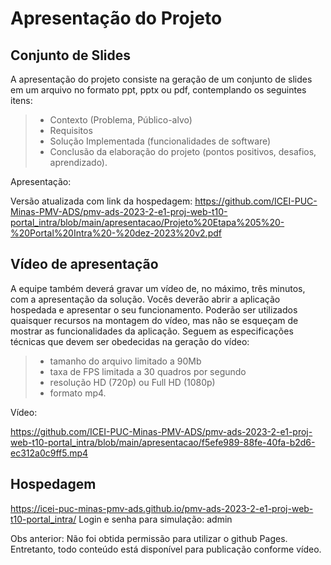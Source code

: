# Apresentação do Projeto

## Conjunto de Slides

A apresentação do projeto consiste na geração de um conjunto de slides em um arquivo no formato ppt, pptx ou pdf, contemplando os seguintes itens:

> - Contexto (Problema, Público-alvo)
> - Requisitos
> - Solução Implementada (funcionalidades de software)
> - Conclusão da elaboração do projeto (pontos positivos, desafios, aprendizado).

Apresentação:

Versão atualizada com link da hospedagem:
https://github.com/ICEI-PUC-Minas-PMV-ADS/pmv-ads-2023-2-e1-proj-web-t10-portal_intra/blob/main/apresentacao/Projeto%20Etapa%205%20-%20Portal%20Intra%20-%20dez-2023%20v2.pdf

## Vídeo de apresentação

A equipe também deverá gravar um vídeo de, no máximo, três minutos, com a apresentação da solução. Vocês deverão abrir a aplicação hospedada e apresentar o seu funcionamento.  Poderão ser utilizados quaisquer recursos na montagem do vídeo, mas não se esqueçam de mostrar as funcionalidades da aplicação. Seguem as especificações técnicas que devem ser obedecidas na geração do vídeo:

> - tamanho do arquivo limitado a 90Mb
> - taxa de FPS limitada a 30 quadros por segundo
> - resolução HD (720p) ou Full HD (1080p)
> - formato mp4.

Vídeo:

https://github.com/ICEI-PUC-Minas-PMV-ADS/pmv-ads-2023-2-e1-proj-web-t10-portal_intra/blob/main/apresentacao/f5efe989-88fe-40fa-b2d6-ec312a0c9ff5.mp4

## Hospedagem

https://icei-puc-minas-pmv-ads.github.io/pmv-ads-2023-2-e1-proj-web-t10-portal_intra/
Login e senha para simulação: admin

Obs anterior: Não foi obtida permissão para utilizar o github Pages. Entretanto, todo conteúdo está disponível para publicação conforme vídeo.
